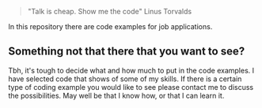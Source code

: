 

> "Talk is cheap. Show me the code" Linus Torvalds


In this repository there are code examples for job applications.

## Something not that there that you want to see?

Tbh, it's tough to decide what and how much to put in the code examples. I have selected code that shows of some of my skills.
If there is a certain type of coding example you would like to see please contact me to discuss the possibilities.
May well be that I know how, or that I can learn it. 







